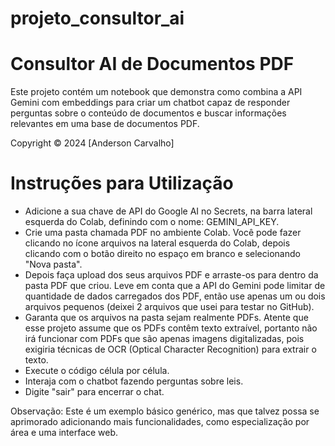 # projeto_consultor_ai

# Consultor AI de Documentos PDF

Este projeto contém um notebook que demonstra como combina a API Gemini com embeddings para criar um chatbot capaz de responder perguntas sobre o conteúdo de documentos e buscar informações relevantes em uma base de documentos PDF.

Copyright © 2024 [Anderson Carvalho]

# Instruções para Utilização

- Adicione a sua chave de API do Google AI no Secrets, na barra lateral esquerda do Colab, definindo com o nome: GEMINI_API_KEY.
- Crie uma pasta chamada PDF no ambiente Colab. Você pode fazer clicando no ícone arquivos na lateral esquerda do Colab, depois clicando com o botão direito no espaço em branco e selecionando "Nova pasta".
- Depois faça upload dos seus arquivos PDF e arraste-os para dentro da pasta PDF que criou. Leve em conta que a API do Gemini pode limitar de quantidade de dados carregados dos PDF, então use apenas um ou dois arquivos pequenos (deixei 2 arquivos que usei para testar no GitHub).
- Garanta que os arquivos na pasta sejam realmente PDFs. Atente que esse projeto assume que os PDFs contêm texto extraível, portanto não irá funcionar com PDFs que são apenas imagens digitalizadas, pois exigiria técnicas de OCR (Optical Character Recognition) para extrair o texto.
- Execute o código célula por célula.
- Interaja com o chatbot fazendo perguntas sobre leis.
- Digite "sair" para encerrar o chat.

Observação: Este é um exemplo básico genérico, mas que talvez possa se aprimorado adicionando mais funcionalidades, como especialização por área e uma interface web.
